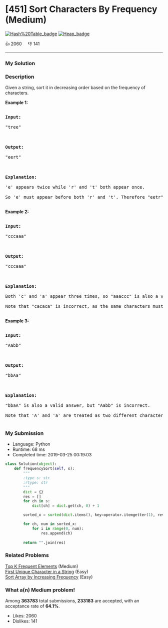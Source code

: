 # [451] Sort Characters By Frequency (Medium)

[![Hash%20Table_badge](https://img.shields.io/badge/topic-Hash%20Table-green.svg)](https://leetcode.com/problems/sort-characters-by-frequency/)  [![Heap_badge](https://img.shields.io/badge/topic-Heap-green.svg)](https://leetcode.com/problems/sort-characters-by-frequency/) 

:+1: 2060 &nbsp; &nbsp; :thumbsdown: 141

---

### My Solution


### Description
<p>Given a string, sort it in decreasing order based on the frequency of characters.</p>

<p><b>Example 1:</b>
<pre>
<b>Input:</b>
"tree"

<b>Output:</b>
"eert"

<b>Explanation:</b>
'e' appears twice while 'r' and 't' both appear once.
So 'e' must appear before both 'r' and 't'. Therefore "eetr" is also a valid answer.
</pre>
</p>

<p><b>Example 2:</b>
<pre>
<b>Input:</b>
"cccaaa"

<b>Output:</b>
"cccaaa"

<b>Explanation:</b>
Both 'c' and 'a' appear three times, so "aaaccc" is also a valid answer.
Note that "cacaca" is incorrect, as the same characters must be together.
</pre>
</p>

<p><b>Example 3:</b>
<pre>
<b>Input:</b>
"Aabb"

<b>Output:</b>
"bbAa"

<b>Explanation:</b>
"bbaA" is also a valid answer, but "Aabb" is incorrect.
Note that 'A' and 'a' are treated as two different characters.
</pre>
</p>


### My Submission

- Language: Python
- Runtime: 68 ms
- Completed time: 2019-03-25 00:19:03

```Python
class Solution(object):
    def frequencySort(self, s):
        """
        :type s: str
        :rtype: str
        """
        dict = {}
        res = []
        for ch in s:
            dict[ch] = dict.get(ch, 0) + 1

        sorted_x = sorted(dict.items(), key=operator.itemgetter(1), reverse=True)

        for ch, num in sorted_x:
            for i in range(0, num):
                res.append(ch)
        
        return "".join(res)
```


### Related Problems
[Top K Frequent Elements](https://leetcode.com/problems/top-k-frequent-elements/) (Medium) <br>
[First Unique Character in a String](https://leetcode.com/problems/first-unique-character-in-a-string/) (Easy) <br>
[Sort Array by Increasing Frequency](https://leetcode.com/problems/sort-array-by-increasing-frequency/) (Easy) <br>



### What a(n) Medium problem!
Among **363783** total submissions, **233183** are accepted, with an acceptance rate of **64.1%**. <br>

- Likes: 2060
- Dislikes: 141

